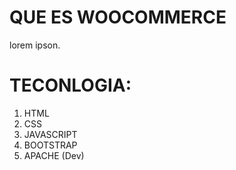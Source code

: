 # QUE ES WOOCOMMERCE

lorem ipson.

# TECONLOGIA:

1. HTML
2. CSS
3. JAVASCRIPT
4. BOOTSTRAP
5. APACHE (Dev)
